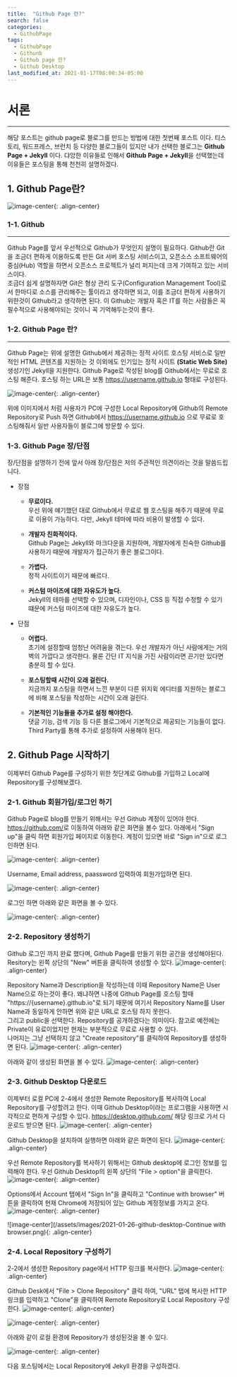 ```yaml
---
title:  "Github Page 란?"
search: false
categories:
  - GithubPage
tags:
  - GithubPage
  - Githunb
  - Github page 란?
  - Github Desktop
last_modified_at: 2021-01-17T08:00:34-05:00
---
```


# 서론
*****
해당 포스트는 github page로 블로그를 만드는 방법에 대한 첫번째 포스트 이다.
티스토리, 워드프레스, 브런치 등 다양한 블로그들이 있지만 내가 선택한 블로그는 **Github Page + Jekyll** 이다.
댜앙한 이유들로 인해서 **Github Page + Jekyll**을 선택했는데 이유들은 포스팅을 통해 천천히 설명하겠다.




## 1. Github Page란?

![image-center](/assets/images/2021-01-26-what-githubpage_github-pages.png){: .align-center}



### 1-1. Github
*****

 Github Page를 앞서 우선적으로 Github가 무엇인지 설명이 필요하다. Github란 Git을 조금더 편하게 이용하도록 만든 Git 서버 호스팅 서비스이고,
 오픈소스 소프트웨어의 중심(Hub) 역할을 하면서 오픈소스 프로젝트가 널리 퍼지는데 크게 기여하고 있는 서비스이다.<br/>
 조금더 쉽게 설명하자면 Git은 형상 관리 도구(Configuration Management Tool)로서 한마디로 소스를 관리해주는 툴이라고 생각하면 되고, 이를 조금더 편하게 사용하기 위한것이 Github라고 생각하면 된다.
 이 Github는 개발자 혹은 IT를 하는 사람들은 꼭 필수적으로 사용해야되는 것이니 꼭 기억해두는것이 좋다.


### 1-2. Github Page 란?
*****

Github Page는 위에 설명한 Github에서 제공하는 정적 사이트 호스팅 서비스로 일반적인 HTML 콘텐츠를 지원하는 것 이외에도 인기있는 정적 사이트 **(Static Web Site)** 생성기인 Jekyll을 지원한다.
Github Page로 작성된 blog를 Github에서는 무료로 호스팅 해준다. 호스팅 하는 URL은 보통 https://username.github.io 형태로 구성된다.

![image-center](/assets/images/2021-01-26-what-githubpage_service_architecture.png){: .align-center}



위에 이미지에서 처럼 사용자가 PC에 구성한 Local Repository에 Github의 Remote Repository로 Push 하면 Github에서 https://username.github.io 으로 무료로 호스팅해줘서 일반 사용자들이 블로그에 방문할 수 있다.


### 1-3. Github Page 장/단점
장/단점을 설명하기 전에 앞서 아래 장/단점은 저의 주관적인 의견이라는 것을 말씀드립니다.

* 장점
  - **무료이다.**<br/>
    우선 위에 얘기했던 대로 Github에서 무료로 웹 호스팅을 해주기 때문에 무료로 이용이 가능하다. 다만, Jekyll 테마에 따라 비용이 발생할 수 있다.

  - **개발자 친화적이다.**<br/>
    Github Page는 Jekyll와 마크다운을 지원하며, 개발자에게 친숙한 Github를 사용하기 때문에 개발자가 접근하기 좋은 블로그이다.

  - **가볍다.**<br/>
    정적 사이트이기 때문에 빠르다.

  - **커스텀 마이즈에 대한 자유도가 높다.**<br/>
    Jekyll의 테마를 선택할 수 있으며, 디자인이나, CSS 등 직접 수정할 수 있기 떄문에 커스텀 마이즈에 대한 자유도가 높다.


* 단점
  - **어렵다.**<br/>
    초기에 설정할때 엄청난 어려움을 겪는다. 우선 개발자가 아닌 사람에게는 거의 벽의 가깝다고 생각한다. 물론 간단 IT 지식을 가진 사람이라면 끈기만 있다면 충분히 할 수 있다.

  - **포스팅할때 시간이 오래 걸린다.**<br/>
    지금까지 포스팅을 하면서 느낀 부분이 다른 위지윅 에디터를 지원하는 블로그에 비해 포스팅을 작성하는 시간이 오래 걸린다.

  - **기본적인 기능들을 추가로 설정 해야한다.**<br/>
    댓글 기능, 검색 기능 등 다른 블로그에서 기본적으로 제공되는 기능들이 없다. Third Party를 통해 추가로 설정하여 사용해야 된다.

## 2. Github Page 시작하기
 이제부터 Github Page를 구성하기 위한 첫단계로 Github를 가입하고 Local에 Repository를 구성해보겠다.

### 2-1. Github 회원가입/로그인 하기
Github Page로 blog를 만들기 위해서는 우선 Github 계정이 있어야 한다.
<https://github.com/>로 이동하여 아래와 같은 화면을 볼수 있다. 아래에서 "Sign up"을 클릭 하면 회원가입 페이지로 이동한다.
계정이 있으면 바로 "Sign in"으로 로그인하면 된다.


![image-center](/assets/images/2021-01-26-github-mainpage.png){: .align-center}


Username, Email address, paassword 입력하여 회원가입하면 된다.


![image-center](/assets/images/2021-01-26-github-join.png){: .align-center}


로그인 하면 아래와 같은 화면을 볼 수 있다.


![image-center](/assets/images/2021-01-26-github-login_first_page.png){: .align-center}



### 2-2. Repository 생성하기
Github 로그인 까지 완료 했다며, Github Page를 만들기 위한 공간을 생성해야된다. Resitory는 왼쪽 상단의 "New" 버튼을 클릭하여 생성할 수 있다.
![image-center](/assets/images/2021-01-26-github-new-repository.png){: .align-center}


Repository Name과 Description을 작성하는데 이때 Repository Name은 User Name으로 하는것이 좋다. 왜냐하면 나중에 Github Page를 호스팅 할때 "https://{username}.github.io"로 되기 때문에 여기서 Repository Name를 User Name과 동일하게 안하면 위와 같은 URL로 호스팅 하지 못한다. <br/>
그리고 public을 선택한다. Repository를 공개하겠다는 의미이다. 참고로 예전에는 Private이 유료이었지만 현재는 부분적으로 무료로 사용할 수 있다.<br/>
나머지는 그냥 선택하지 않고 "Create repository"를 클릭하여 Repository를 생성하면 된다.
![image-center](/assets/images/2021-01-26-github-create-repository.png){: .align-center}


아래와 같이 생성된 화면을 볼 수 있다.
![image-center](/assets/images/2021-01-26-github-first-repository.png){: .align-center}


### 2-3. Github Desktop 다운로드
이제부터 로컬 PC에 2-4에서 생성한 Remote Repository를 복사하여 Local Repository를 구성할려고 한다. 이때 Github Desktop이라는 프로그램을 사용하면 시각적으로 편하게 구성할 수 있다.
<https://desktop.github.com/> 해당 링크로 가서 다운로드 받으면 된다.
![image-center](/assets/images/2021-01-26-github-desktop-download.png){: .align-center}


Github Desktop을 설치하여 실행하면 아래와 같은 화면이 된다.
![image-center](/assets/images/2021-01-26-github-desktop.png){: .align-center}


우선 Remote Repository를 복사하기 위해서는 Github desktop에 로그인 정보를 입력해야 한다. 우선 Github Desktop의 왼쪽 상단의 "File > option"을 클릭한다.
![image-center](/assets/images/2021-01-26-github-desktop-option.png){: .align-center}


Options에서 Account 탭에서 "Sign In"을 클릭하고 "Continue with browser" 버튼을 클릭하여 현재 Chrome에 저장되어 있는 Github 계정정보를 가지고 온다.
![image-center](/assets/images/2021-01-26-github-desktop-signin.png){: .align-center}


![image-center](/assets/images/2021-01-26-github-desktop-Continue with browser.png){: .align-center}

### 2-4. Local Repository 구성하기
2-2에서 생성한 Repository page에서 HTTP 링크를 복사한다.
![image-center](/assets/images/2021-01-26-github-repository-httpl.png){: .align-center}


Github Desk에서 "File > Clone Repository" 클릭 하여, "URL" 탭에 복사한 HTTP 링크를 입력하고 "Clone"을 클릭하여 Remote Repository로 Local Repository 구성한다.
![image-center](/assets/images/2021-01-26-github-clone-repository_02.png){: .align-center}


![image-center](/assets/images/2021-01-26-github-clone-repository.png){: .align-center}


아래와 같이 로컬 환경에 Repository가 생성된것을 볼 수 있다.


![image-center](/assets/images/2021-01-26-github-rocal-repository.png){: .align-center}


다음 포스팅에서는 Local Repository에 Jekyll 환경을 구성하겠다.
